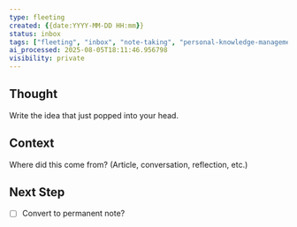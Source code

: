 ```yaml
---
type: fleeting
created: {{date:YYYY-MM-DD HH:mm}}
status: inbox
tags: ["fleeting", "inbox", "note-taking", "personal-knowledge-management", "productivity", "thought-management"]
ai_processed: 2025-08-05T18:11:46.956798
visibility: private
---
```

<!--
NOTE: This file uses a static date for validation. For new notes, use:
created: 2025-08-04 12:04
-->

## Thought  
Write the idea that just popped into your head.

## Context  
Where did this come from? (Article, conversation, reflection, etc.)

## Next Step  
- [ ] Convert to permanent note?
